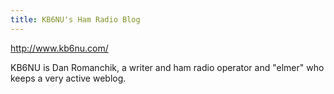 ```yaml
---
title: KB6NU's Ham Radio Blog
---
```

http://www.kb6nu.com/

KB6NU is Dan Romanchik, a writer and ham radio operator and "elmer"
who keeps a very active weblog.
